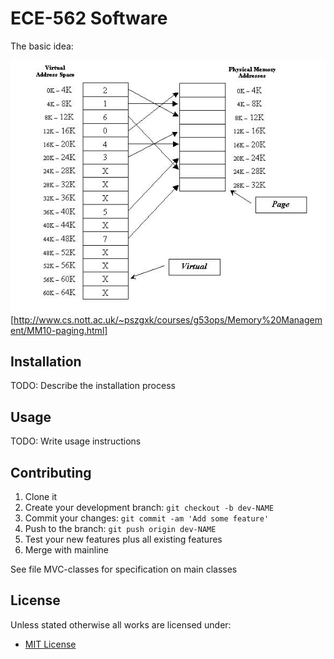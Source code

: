 # ECE-562 Software

The basic idea:

![Image of Page Table](./pagetable.png)
[http://www.cs.nott.ac.uk/~pszgxk/courses/g53ops/Memory%20Management/MM10-paging.html]

## Installation

TODO: Describe the installation process

## Usage

TODO: Write usage instructions

## Contributing

1. Clone it
2. Create your development branch: `git checkout -b dev-NAME`
3. Commit your changes: `git commit -am 'Add some feature'`
4. Push to the branch: `git push origin dev-NAME`
5. Test your new features plus all existing features
6. Merge with mainline

See file MVC-classes for specification on main classes

## License
Unless stated otherwise all works are licensed under:

<ul><li><a href="http://spdx.org/licenses/MIT.html">MIT License</a></li></ul>

<!-- /LICENSE -->
